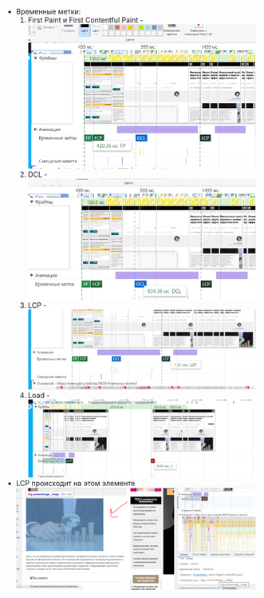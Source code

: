 - Временные метки:
    1. First Paint и First Contentful Paint - ![Alt text](./images/9.png)
    2. DCL - ![Alt text](./images/10.png)
    3. LCP - ![Alt text](./images/11.png)
    4. Load - ![Alt text](./images/12.png)
- LCP происходит на этом элементе ![Alt text](./images/13.png)